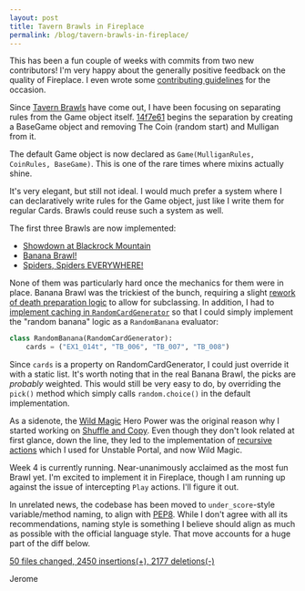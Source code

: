 ```yaml
---
layout: post
title: Tavern Brawls in Fireplace
permalink: /blog/tavern-brawls-in-fireplace/
---
```


This has been a fun couple of weeks with commits from two new contributors!
I'm very happy about the generally positive feedback on the quality of Fireplace. I even wrote some
[contributing guidelines](https://github.com/jleclanche/fireplace/commit/d2f8f5a40ee024936177aadad5bbdea04f8be3c1)
for the occasion.

Since [Tavern Brawls](/blog/tavern-brawls-1000-commits/) have come out,
I have been focusing on separating rules from the Game object itself.
[14f7e61](https://github.com/jleclanche/fireplace/commit/14f7e619f4149e69d87e486de63ce160921000ed)
begins the separation by creating a BaseGame object and removing The Coin (random start) and Mulligan from it.

The default Game object is now declared as `Game(MulliganRules, CoinRules, BaseGame)`.
This is one of the rare times where mixins actually shine.

It's very elegant, but still not ideal. I would much prefer a system where I can declaratively write rules
for the Game object, just like I write them for regular Cards. Brawls could reuse such a system as well.


The first three Brawls are now implemented:

 - [Showdown at Blackrock Mountain](https://github.com/jleclanche/fireplace/commit/bd51ecb5247ffb5719d540d840cbb1c66f8fa67c)
 - [Banana Brawl!](https://github.com/jleclanche/fireplace/commit/7c1f8e2c8f5f5f166763c2c4532f0f06b5925181)
 - [Spiders, Spiders EVERYWHERE!](https://github.com/jleclanche/fireplace/commit/8858890945e271f1428519c033f89386e9216bc3)

None of them was particularly hard once the mechanics for them were in place.
Banana Brawl was the trickiest of the bunch, requiring a slight
[rework of death preparation logic](https://github.com/jleclanche/fireplace/commit/23ca9a8a33c2a308aa6f92a54dfe8474cd38ee48)
to allow for subclassing.
In addition, I had to
[implement caching in `RandomCardGenerator`](https://github.com/jleclanche/fireplace/commit/f022ced67eebe34cb10d12fe2d2b0c37c35192c7)
so that I could simply implement the "random banana" logic as a `RandomBanana` evaluator:

```python
class RandomBanana(RandomCardGenerator):
	cards = ("EX1_014t", "TB_006", "TB_007", "TB_008")
```

Since `cards` is a property on RandomCardGenerator, I could just override it with a static list.
It's worth noting that in the real Banana Brawl, the picks are *probably* weighted.
This would still be very easy to do, by overriding the `pick()` method which simply calls `random.choice()`
in the default implementation.

As a sidenote, the [Wild Magic](http://hearthstone.gamepedia.com/Wild_Magic) Hero Power was the original reason
why I started working on [Shuffle and Copy](/blog/shuffling-shuffling/).
Even though they don't look related at first glance, down the line, they led to the implementation of
[recursive actions](https://github.com/jleclanche/fireplace/compare/706b381f2e3f...9fc8931e51bb) which I used
for Unstable Portal, and now Wild Magic.

Week 4 is currently running. Near-unanimously acclaimed as the most fun Brawl yet. I'm excited to implement
it in Fireplace, though I am running up against the issue of intercepting `Play` actions. I'll figure it out.

In unrelated news, the codebase has been moved to `under_score`-style variable/method naming, to align with
[PEP8](https://www.python.org/dev/peps/pep-0008/). While I don't agree with all its recommendations, naming
style is something I believe should align as much as possible with the official language style.
That move accounts for a huge part of the diff below.

[50 files changed, 2450 insertions(+), 2177 deletions(-)](https://github.com/jleclanche/fireplace/compare/d9e5c57c2d98553ab1b32d907c23e1b15a0d6510...8858890945e271f1428519c033f89386e9216bc3)

Jerome
